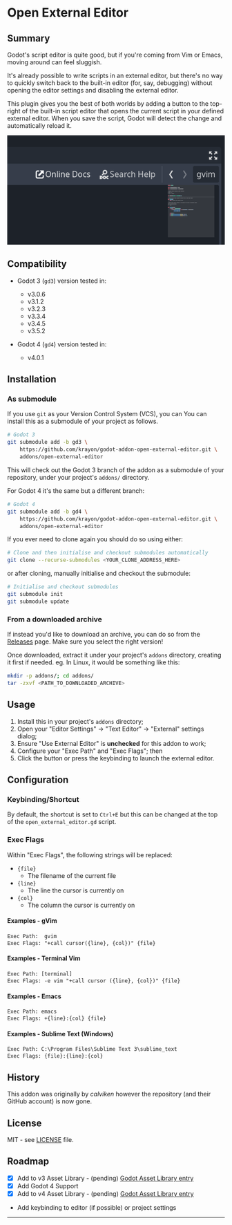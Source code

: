 # Open External Editor

## Summary

Godot's script editor is quite good, but if you're coming from Vim or Emacs,
moving around can feel sluggish.

It's already possible to write scripts in an external editor, but there's no way
to quickly switch back to the built-in editor (for, say, debugging) without
opening the editor settings and disabling the external editor.

This plugin gives you the best of both worlds by adding a button to the
top-right of the built-in script editor that opens the current script in your
defined external editor. When you save the script, Godot will detect the change
and automatically reload it.

![Screenshot](screenshot.png)

## Compatibility

- Godot 3 (`gd3`) version tested in:
  - v3.0.6
  - v3.1.2
  - v3.2.3
  - v3.3.4
  - v3.4.5
  - v3.5.2

- Godot 4 (`gd4`) version tested in:
  - v4.0.1

## Installation

### As submodule

If you use `git` as your Version Control System (VCS), you can You can install
this as a submodule of your project as follows.

```bash
# Godot 3
git submodule add -b gd3 \
    https://github.com/krayon/godot-addon-open-external-editor.git \
    addons/open-external-editor
```

This will check out the Godot 3 branch of the addon as a submodule of your
repository, under your project's `addons/` directory.

For Godot 4 it's the same but a different branch:

```bash
# Godot 4
git submodule add -b gd4 \
    https://github.com/krayon/godot-addon-open-external-editor.git \
    addons/open-external-editor
```

If you ever need to clone again you should do so using either:

```bash
# Clone and then initialise and checkout submodules automatically
git clone --recurse-submodules <YOUR_CLONE_ADDRESS_HERE>
```

or after cloning, manually initialise and checkout the submodule:

```bash
# Initialise and checkout submodules
git submodule init
git submodule update
```

### From a downloaded archive

If instead you'd like to download an archive, you can do so from the
[Releases](https://github.com/krayon/godot-addon-open-external-editor/releases)
page. Make sure you select the right version!

Once downloaded, extract it under your project's `addons` directory, creating it
first if needed. eg. In Linux, it would be something like this:

```bash
mkdir -p addons/; cd addons/
tar -zxvf <PATH_TO_DOWNLOADED_ARCHIVE>
```

## Usage

1. Install this in your project's `addons` directory;
2. Open your "Editor Settings" -> "Text Editor" -> "External" settings dialog;
3. Ensure "Use External Editor" is **unchecked** for this addon to work;
4. Configure your "Exec Path" and "Exec Flags"; then
5. Click the button or press the keybinding to launch the external editor.

## Configuration

### Keybinding/Shortcut

By default, the shortcut is set to `Ctrl+E` but this can be changed at the top
of the `open_external_editor.gd` script.

### Exec Flags

Within "Exec Flags", the following strings will be replaced:

  - `{file}`
    - The filename of the current file
  - `{line}`
    - The line the cursor is currently on
  - `{col}`
    - The column the cursor is currently on

#### Examples - gVim

```
Exec Path:  gvim
Exec Flags: "+call cursor({line}, {col})" {file}
```

#### Examples - Terminal Vim

```
Exec Path: [terminal]
Exec Flags: -e vim "+call cursor ({line}, {col})" {file}
```

#### Examples - Emacs

```
Exec Path: emacs
Exec Flags: +{line}:{col} {file}
```

#### Examples - Sublime Text (Windows)

```
Exec Path: C:\Program Files\Sublime Text 3\sublime_text
Exec Flags: {file}:{line}:{col}
```

## History

This addon was originally by _calviken_ however the repository (and their GitHub
account) is now gone.

## License

MIT - see [LICENSE](LICENSE) file.

## Roadmap

- [x] Add to v3 Asset Library - (pending) [Godot Asset Library entry](https://godotengine.org/asset-library/asset/7523)
- [x] Add Godot 4 Support
- [x] Add to v4 Asset Library - (pending) [Godot Asset Library entry](https://godotengine.org/asset-library/asset/7525)
- Add keybinding to editor (if possible) or project settings

----
[//]: # ( vim: set ts=4 sw=4 et cindent tw=80 ai si syn=markdown ft=markdown: )
